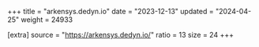 +++
title = "arkensys.dedyn.io"
date = "2023-12-13"
updated = "2024-04-25"
weight = 24933

[extra]
source = "https://arkensys.dedyn.io/"
ratio = 13
size = 24
+++
